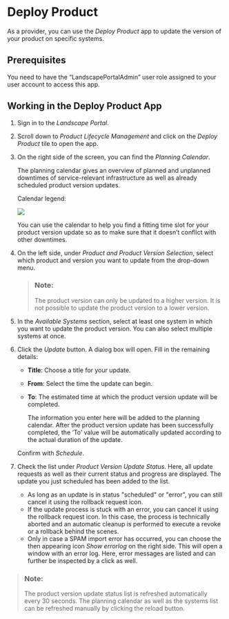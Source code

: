 <!-- loio32c4f7d3f0224fc2be3a1103297db59f -->

# Deploy Product

As a provider, you can use the *Deploy Product* app to update the version of your product on specific systems.



<a name="loio32c4f7d3f0224fc2be3a1103297db59f__section_umt_xqz_1tb"/>

## Prerequisites

You need to have the “LandscapePortalAdmin” user role assigned to your user account to access this app.



<a name="loio32c4f7d3f0224fc2be3a1103297db59f__section_vzk_yqz_1tb"/>

## Working in the Deploy Product App

1.  Sign in to the *Landscape Portal*.

2.  Scroll down to *Product Lifecycle Management* and click on the *Deploy Product* tile to open the app.

3.  On the right side of the screen, you can find the *Planning Calendar*.

    The planning calendar gives an overview of planned and unplanned downtimes of service-relevant infrastructure as well as already scheduled product version updates.

    Calendar legend:

    ![](images/Downtimes_b54de52.jpg)

    You can use the calendar to help you find a fitting time slot for your product version update so as to make sure that it doesn’t conflict with other downtimes.

4.  On the left side, under *Product and Product Version Selection*, select which product and version you want to update from the drop-down menu.

    > ### Note:  
    > The product version can only be updated to a higher version. It is not possible to update the product version to a lower version.

5.  In the *Available Systems* section, select at least one system in which you want to update the product version. You can also select multiple systems at once.

6.  Click the *Update* button. A dialog box will open. Fill in the remaining details:

    -   **Title**: Choose a title for your update.
    -   **From**: Select the time the update can begin.
    -   **To**: The estimated time at which the product version update will be completed.

        The information you enter here will be added to the planning calendar. After the product version update has been successfully completed, the ‘To’ value will be automatically updated according to the actual duration of the update.


    Confirm with *Schedule*.

7.  Check the list under *Product Version Update Status*. Here, all update requests as well as their current status and progress are displayed. The update you just scheduled has been added to the list.

    -   As long as an update is in status "scheduled" or "error", you can still cancel it using the rollback request icon.
    -   If the update process is stuck with an error, you can cancel it using the rollback request icon. In this case, the process is technically aborted and an automatic cleanup is performed to execute a revoke or a rollback behind the scenes.
    -   Only in case a SPAM import error has occurred, you can choose the then appearing icon *Show errorlog* on the right side. This will open a window with an error log. Here, error messages are listed and can further be inspected by a click as well.


> ### Note:  
> The product version update status list is refreshed automatically every 30 seconds. The planning calendar as well as the systems list can be refreshed manually by clicking the reload button.

